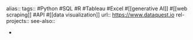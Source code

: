 alias::
tags:: #Python #SQL #R #Tableau #Excel #[[generative AI]] #[[web scraping]] #API #[[data visualization]] 
url:: https://www.dataquest.io
rel-projects::
see-also::

-